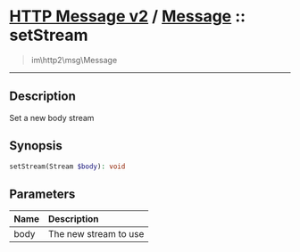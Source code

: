 # [HTTP Message v2](http2.md) / [Message](http2-Message.md) :: setStream
 > im\http2\msg\Message
____

## Description
Set a new body stream

## Synopsis
```php
setStream(Stream $body): void
```

## Parameters
| Name | Description |
| :--- | :---------- |
| body | The new stream to use |

